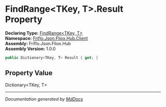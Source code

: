 ﻿<!--  
  <auto-generated>   
    The contents of this file were generated by a tool.  
    Changes to this file may be list if the file is regenerated  
  </auto-generated>   
-->

# FindRange\<TKey, T\>.Result Property

**Declaring Type:** [FindRange\<TKey, T\>](../index.md)  
**Namespace:** [Friflo.Json.Fliox.Hub.Client](../../index.md)  
**Assembly:** Friflo.Json.Fliox.Hub  
**Assembly Version:** 1.0.0

```csharp
public Dictionary<TKey, T> Result { get; }
```

## Property Value

Dictionary\<TKey, T\>

___

*Documentation generated by [MdDocs](https://github.com/ap0llo/mddocs)*
